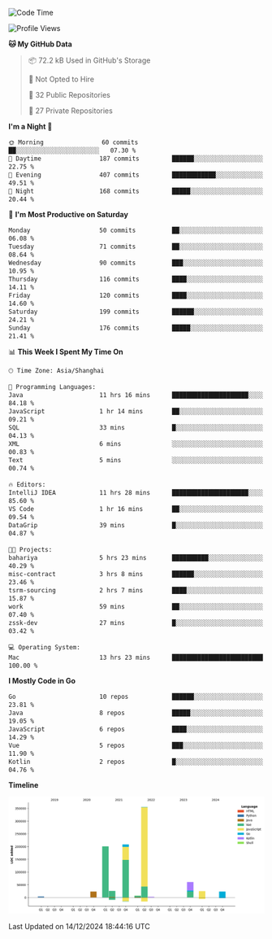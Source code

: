 <!--START_SECTION:waka-->
![Code Time](http://img.shields.io/badge/Code%20Time-2%2C978%20hrs%2056%20mins-blue)

![Profile Views](http://img.shields.io/badge/Profile%20Views-0-blue)

**🐱 My GitHub Data** 

> 📦 72.2 kB Used in GitHub's Storage 
 > 
> 🚫 Not Opted to Hire
 > 
> 📜 32 Public Repositories 
 > 
> 🔑 27 Private Repositories 
 > 
**I'm a Night 🦉** 

```text
🌞 Morning                60 commits          ██░░░░░░░░░░░░░░░░░░░░░░░   07.30 % 
🌆 Daytime                187 commits         ██████░░░░░░░░░░░░░░░░░░░   22.75 % 
🌃 Evening                407 commits         ████████████░░░░░░░░░░░░░   49.51 % 
🌙 Night                  168 commits         █████░░░░░░░░░░░░░░░░░░░░   20.44 % 
```
📅 **I'm Most Productive on Saturday** 

```text
Monday                   50 commits          ██░░░░░░░░░░░░░░░░░░░░░░░   06.08 % 
Tuesday                  71 commits          ██░░░░░░░░░░░░░░░░░░░░░░░   08.64 % 
Wednesday                90 commits          ███░░░░░░░░░░░░░░░░░░░░░░   10.95 % 
Thursday                 116 commits         ████░░░░░░░░░░░░░░░░░░░░░   14.11 % 
Friday                   120 commits         ████░░░░░░░░░░░░░░░░░░░░░   14.60 % 
Saturday                 199 commits         ██████░░░░░░░░░░░░░░░░░░░   24.21 % 
Sunday                   176 commits         █████░░░░░░░░░░░░░░░░░░░░   21.41 % 
```


📊 **This Week I Spent My Time On** 

```text
🕑︎ Time Zone: Asia/Shanghai

💬 Programming Languages: 
Java                     11 hrs 16 mins      █████████████████████░░░░   84.18 % 
JavaScript               1 hr 14 mins        ██░░░░░░░░░░░░░░░░░░░░░░░   09.21 % 
SQL                      33 mins             █░░░░░░░░░░░░░░░░░░░░░░░░   04.13 % 
XML                      6 mins              ░░░░░░░░░░░░░░░░░░░░░░░░░   00.83 % 
Text                     5 mins              ░░░░░░░░░░░░░░░░░░░░░░░░░   00.74 % 

🔥 Editors: 
IntelliJ IDEA            11 hrs 28 mins      █████████████████████░░░░   85.60 % 
VS Code                  1 hr 16 mins        ██░░░░░░░░░░░░░░░░░░░░░░░   09.54 % 
DataGrip                 39 mins             █░░░░░░░░░░░░░░░░░░░░░░░░   04.87 % 

🐱‍💻 Projects: 
bahariya                 5 hrs 23 mins       ██████████░░░░░░░░░░░░░░░   40.29 % 
misc-contract            3 hrs 8 mins        ██████░░░░░░░░░░░░░░░░░░░   23.46 % 
tsrm-sourcing            2 hrs 7 mins        ████░░░░░░░░░░░░░░░░░░░░░   15.87 % 
work                     59 mins             ██░░░░░░░░░░░░░░░░░░░░░░░   07.40 % 
zssk-dev                 27 mins             █░░░░░░░░░░░░░░░░░░░░░░░░   03.42 % 

💻 Operating System: 
Mac                      13 hrs 23 mins      █████████████████████████   100.00 % 
```

**I Mostly Code in Go** 

```text
Go                       10 repos            ██████░░░░░░░░░░░░░░░░░░░   23.81 % 
Java                     8 repos             █████░░░░░░░░░░░░░░░░░░░░   19.05 % 
JavaScript               6 repos             ████░░░░░░░░░░░░░░░░░░░░░   14.29 % 
Vue                      5 repos             ███░░░░░░░░░░░░░░░░░░░░░░   11.90 % 
Kotlin                   2 repos             █░░░░░░░░░░░░░░░░░░░░░░░░   04.76 % 
```



**Timeline**

![Lines of Code chart](https://raw.githubusercontent.com/youtiaoguagua/youtiaoguagua/master/assets/bar_graph.png)


 Last Updated on 14/12/2024 18:44:16 UTC
<!--END_SECTION:waka-->